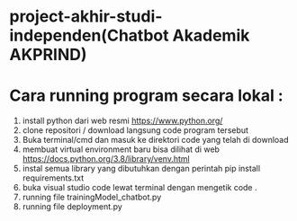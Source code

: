 # project-akhir-studi-independen(Chatbot Akademik AKPRIND)


# Cara running program secara lokal :
1. install python dari web resmi https://www.python.org/
2. clone repositori / download langsung code program tersebut
3. Buka terminal/cmd dan masuk ke direktori code yang telah di download
4. membuat virtual environment baru bisa dilihat di web https://docs.python.org/3.8/library/venv.html
5. instal semua library yang dibutuhkan dengan perintah pip install requirements.txt 
6. buka visual studio code lewat terminal dengan mengetik code .
7. running file trainingModel_chatbot.py
8. running file deployment.py
